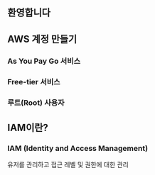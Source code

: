 ## 환영합니다

## AWS 계정 만들기
### As You Pay Go 서비스
### Free-tier 서비스
### 루트(Root) 사용자

## IAM이란?

### IAM (Identity and Access Management)
유저를 관리하고 접근 레벨 및 권한에 대한 관리
